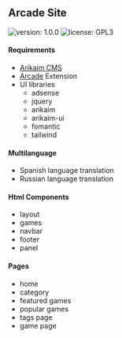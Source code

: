 ## Arcade Site
![version: 1.0.0](https://img.shields.io/github/release/arikaim/arcade-template.svg)
![license: GPL3](https://img.shields.io/badge/License-GPLv3-blue.svg)


#### Requirements 
  * [Arikaim CMS](https://github.com/arikaim/arikaim)
  * [Arcade](https://codecanyon.net/item/arcade-site-script/25760680) Extension
  * UI libraries
    * adsense
    * jquery
    * arikaim
    * arikaim-ui
    * fomantic
    * tailwind
  
#### Multilanguage
 * Spanish language translation
 * Russian language translation
  

#### Html Components
  * layout
  * games
  * navbar
  * footer
  * panel

#### Pages
  * home
  * category
  * featured games
  * popular games
  * tags page
  * game page
